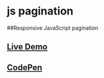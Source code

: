 # js pagination

##Responsive JavaScript pagination 

[Live Demo](https://js-pagination-faried-elrewany.netlify.app/)
---
## [CodePen](https://codepen.io/rekaa/pen/OJZGPMr)
